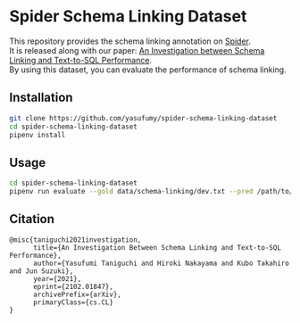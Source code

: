 # Spider Schema Linking Dataset

This repository provides the schema linking annotation on [Spider](https://github.com/taoyds/spider).  
It is released along with our paper: [An Investigation between Schema Linking and Text-to-SQL Performance](https://arxiv.org/abs/2102.01847).  
By using this dataset,  you can evaluate the performance of schema linking.

## Installation

```bash
git clone https://github.com/yasufumy/spider-schema-linking-dataset
cd spider-schema-linking-dataset
pipenv install
```

## Usage

```bash
cd spider-schema-linking-dataset
pipenv run evaluate --gold data/schema-linking/dev.txt --pred /path/to/your/output
```

## Citation

```
@misc{taniguchi2021investigation,
      title={An Investigation Between Schema Linking and Text-to-SQL Performance}, 
      author={Yasufumi Taniguchi and Hiroki Nakayama and Kubo Takahiro and Jun Suzuki},
      year={2021},
      eprint={2102.01847},
      archivePrefix={arXiv},
      primaryClass={cs.CL}
}
```
